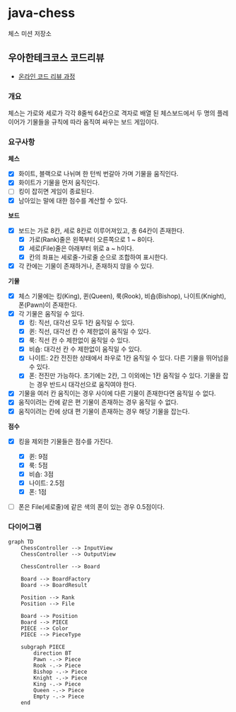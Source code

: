 # java-chess

체스 미션 저장소

## 우아한테크코스 코드리뷰

- [온라인 코드 리뷰 과정](https://github.com/woowacourse/woowacourse-docs/blob/master/maincourse/README.md)

### 개요

체스는 가로와 세로가 각각 8줄씩 64칸으로 격자로 배열 된 체스보드에서 두 명의 플레이어가 기물들을 규칙에 따라 움직여 싸우는 보드 게임이다.

### 요구사항

**체스**

- [x] 화이트, 블랙으로 나뉘며 한 턴씩 번갈아 가며 기물을 움직인다.
- [x] 화이트가 기물을 먼저 움직인다.
- [ ] 킹이 잡히면 게임이 종료된다.
- [x] 남아있는 말에 대한 점수를 계산할 수 있다.

**보드**

- [x] 보드는 가로 8칸, 세로 8칸로 이루어져있고, 총 64칸이 존재한다.
    - [x] 가로(Rank)줄은 왼쪽부터 오른쪽으로 1 ~ 8이다.
    - [x] 세로(File)줄은 아래부터 위로 a ~ h이다.
    - [x] 칸의 좌표는 세로줄-가로줄 순으로 조합하여 표시한다.
- [x] 각 칸에는 기물이 존재하거나, 존재하지 않을 수 있다.

**기물**

- [x] 체스 기물에는 킹(King), 퀸(Queen), 룩(Rook), 비숍(Bishop), 나이트(Knight), 폰(Pawn)이 존재한다.
- [x] 각 기물은 움직일 수 있다.
    - [x] 킹: 직선, 대각선 모두 1칸 움직일 수 있다.
    - [x] 퀸: 직선, 대각선 칸 수 제한없이 움직일 수 있다.
    - [x] 룩: 직선 칸 수 제한없이 움직일 수 있다.
    - [x] 비숍: 대각선 칸 수 제한없이 움직일 수 있다.
    - [x] 나이트: 2칸 전진한 상태에서 좌우로 1칸 움직일 수 있다. 다른 기물을 뛰어넘을 수 있다.
    - [x] 폰: 전진만 가능하다. 초기에는 2칸, 그 이외에는 1칸 움직일 수 있다. 기물을 잡는 경우 반드시 대각선으로 움직여야 한다.
- [x] 기물을 여러 칸 움직이는 경우 사이에 다른 기물이 존재한다면 움직일 수 없다.
- [x] 움직이려는 칸에 같은 편 기물이 존재하는 경우 움직일 수 없다.
- [x] 움직이려는 칸에 상대 편 기물이 존재하는 경우 해당 기물을 잡는다.

**점수**
- [x] 킹을 제외한 기물들은 점수를 가진다. 
  - [x] 퀸: 9점
  - [x] 룩: 5점
  - [x] 비숍: 3점
  - [x] 나이트: 2.5점
  - [x] 폰: 1점
- [ ] 폰은 File(세로줄)에 같은 색의 폰이 있는 경우 0.5점이다.


### 다이어그램

```mermaid
graph TD
    ChessController --> InputView
    ChessController --> OutputView

    ChessController --> Board
    
    Board --> BoardFactory
    Board --> BoardResult

    Position --> Rank
    Position --> File

    Board --> Position
    Board --> PIECE
    PIECE --> Color
    PIECE --> PieceType

    subgraph PIECE
        direction BT
        Pawn -.-> Piece
        Rook -.-> Piece
        Bishop -.-> Piece
        Knight -.-> Piece
        King -.-> Piece
        Queen -.-> Piece
        Empty -.-> Piece
    end
```